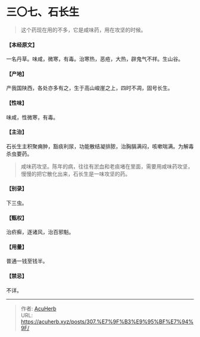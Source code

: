 # 三〇七、石长生


> 这个药现在用的不多，它是咸味药，用在攻坚的时候。

#### 【本经原文】
一名丹草。味咸，微寒，有毒。治寒热，恶疮，大热，辟鬼气不祥。生山谷。
#### 【产地】
产我国陕西，各处亦多有之，生于高山峻崖之上，四时不凋，固号长生。
#### 【性味】
味咸，性微寒，有毒。
#### 【主治】
石长生主积聚痈肿，豁痰利尿，功能散结凝排脓，治胸膈满闷，咳嗽喘满。为解毒杀虫要药。

> 咸味药攻坚。陈年的病，往往有淤血和老痰堵在里面，需要用咸味药攻坚，慢慢的把它散化出来，石长生是一味攻坚的药。

#### 【别录】
下三虫。
#### 【甄权】
治疥癣，逐诸风，治百邪魁。
#### 【用量】
普通一钱至钱半。
#### 【禁忌】
不详。

---

> 作者: [AcuHerb](https://acuherb.xyz)  
> URL: https://acuherb.xyz/posts/307.%E7%9F%B3%E9%95%BF%E7%94%9F/  

